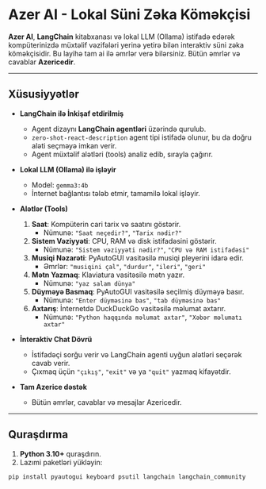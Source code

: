 # Azer AI - Lokal Süni Zəka Köməkçisi

**Azer AI**, **LangChain** kitabxanası və lokal LLM (Ollama) istifadə edərək kompüterinizdə müxtəlif vəzifələri yerinə yetirə bilən interaktiv süni zəka köməkçisidir. Bu layihə tam ai ilə əmrlər verə bilərsiniz. Bütün əmrlər və cavablar **Azericedir**.

---

## Xüsusiyyətlər

- **LangChain ilə İnkişaf etdirilmiş**  
  - Agent dizaynı **LangChain agentləri** üzərində qurulub.  
  - `zero-shot-react-description` agent tipi istifadə olunur, bu da doğru aləti seçməyə imkan verir.  
  - Agent müxtəlif alətləri (tools) analiz edib, sırayla çağırır.

- **Lokal LLM (Ollama) ilə işləyir**  
  - Model: `gemma3:4b`  
  - İnternet bağlantısı tələb etmir, tamamilə lokal işləyir.  

- **Alətlər (Tools)**
  1. **Saat**: Kompüterin cari tarix və saatını göstərir.  
     - Nümunə: `"Saat neçedir?"`, `"Tarix nədir?"`  
  2. **Sistem Vəziyyəti**: CPU, RAM və disk istifadəsini göstərir.  
     - Nümunə: `"Sistem vəziyyəti nədir?"`, `"CPU və RAM istifadəsi"`  
  3. **Musiqi Nəzarəti**: PyAutoGUI vasitəsilə musiqi pleyerini idarə edir.  
     - Əmrlər: `"musiqini çal"`, `"durdur"`, `"ileri"`, `"geri"`  
  4. **Mətn Yazmaq**: Klaviatura vasitəsilə mətn yazır.  
     - Nümunə: `"yaz salam dünya"`  
  5. **Düyməyə Basmaq**: PyAutoGUI vasitəsilə seçilmiş düyməyə basır.  
     - Nümunə: `"Enter düyməsinə bas"`, `"tab düyməsinə bas"`  
  6. **Axtarış**: İnternetdə DuckDuckGo vasitəsilə məlumat axtarır. 
     - Nümunə: `"Python haqqında məlumat axtar"`, `"Xəbər məlumatı axtar"`
  

- **İnteraktiv Chat Dövrü**  
  - İstifadəçi sorğu verir və LangChain agenti uyğun alətləri seçərək cavab verir.  
  - Çıxmaq üçün `"çıkış"`, `"exit"` və ya `"quit"` yazmaq kifayətdir.

- **Tam Azerice dəstək**  
  - Bütün əmrlər, cavablar və mesajlar Azericedir.  

---

## Quraşdırma

1. **Python 3.10+** quraşdırın.  
2. Lazımi paketləri yükləyin:
```bash
pip install pyautogui keyboard psutil langchain langchain_community

